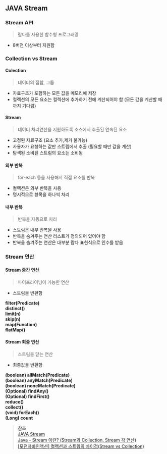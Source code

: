 ## JAVA Stream

### Stream API
> 람다를 사용한 함수형 프로그래밍
- 8버전 이상부터 지원함

### Collection vs Stream

#### Colection
> 데이터의 집합, 그룹
- 자료구조가 포함하는 모든 값을 메모리에 저장
- 컬렉션의 모든 요소는 컬렉션에 추가하기 전에 계산되어야 함 (모든 값을 계산할 때까지 기다림)

#### Stream
> 데이터 처리연산을 지원하도록 소스에서 추출된 연속된 요소
- 고정된 자료구조 (요소 추가,제거 불가능)
- 사용자가 요청하는 값만 스트림에서 추출 (필요할 때만 값을 계산)
- 탐색된 소비된 스트림의 요소는 소비됨

#### 외부 반복
> for-each 등을 사용해서 직접 요소를 반복
- 컬렉션은 외부 반복을 사용
- 명시적으로 항목을 하나씩 처리

#### 내부 반복
> 반복을 자동으로 처리
- 스트림은 내부 반복을 사용
- 반복을 숨겨주는 연산 리스트가 정의되어 있어야 함
- 반복을 숨겨주는 연산은 대부분 람다 표현식으로 인수를 받음

### Stream 연산

#### Stream 중간 연산

> 파이프라이닝이 가능한 연산

- 스트림을 반환함
 
**filter(Predicate)   
distinct()   
limit(n)   
skip(n)   
map(Function)   
flatMap()**

#### Stream 최종 연산

> 스트림을 닫는 연산

- 최종값을 반환함
 
**(boolean) allMatch(Predicate)   
(boolean) anyMatch(Predicate)   
(boolean) noneMatch(Predicate)   
(Optional) findAny()   
(Optional) findFirst()   
reduce()   
collect()   
(void) forEach()   
(Long) count**

> **참조**<br>
> [JAVA Stream](https://github.com/gyoogle/tech-interview-for-developer/blob/master/Language/%5Bjava%5D%20Stream.md)<br>
> [Java - Stream 이란? (Stream과 Collection, Stream 각 연산)](https://galid1.tistory.com/674)<br>
> [[모던자바인액션] 컬렉션과 스트림의 차이점(Stream vs Collection)](https://ssyoni.tistory.com/11)<br>
